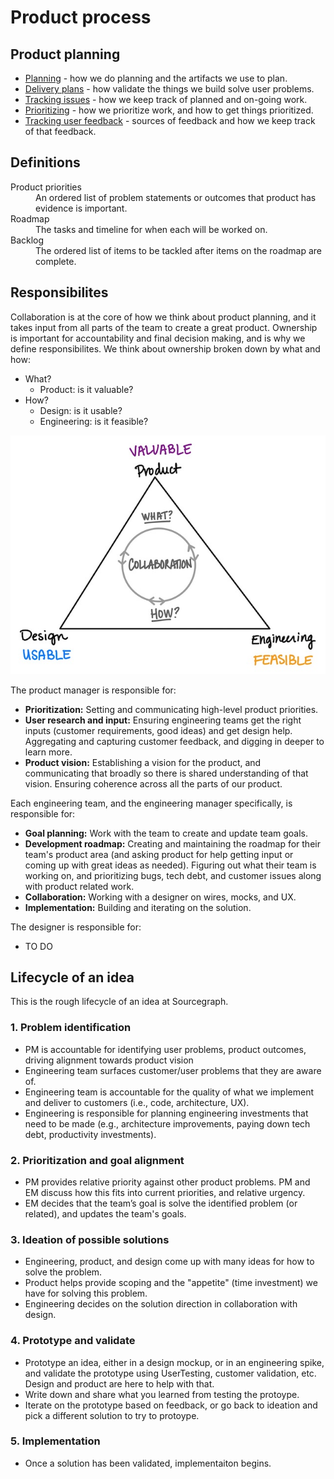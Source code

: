 # Product process

## Product planning

- [Planning](../planning.md) - how we do planning and the artifacts we use to plan.
- [Delivery plans](../delivery_plans.md) - how validate the things we build solve user problems.
- [Tracking issues](../../engineering/tracking_issues.md) - how we keep track of planned and on-going work.
- [Prioritizing](../prioritizing.md) - how we prioritize work, and how to get things prioritized.
- [Tracking user feedback](../user_feedback.md) - sources of feedback and how we keep track of that feedback.

## Definitions

<dl>
    <dt>Product priorities</dt>
    <dd>An ordered list of problem statements or outcomes that product has evidence is important.</dt>
    <dt>Roadmap</dt>
    <dd>The tasks and timeline for when each will be worked on.</dt>
    <dt>Backlog</dt>
    <dd>The ordered list of items to be tackled after items on the roadmap are complete.</dt>
</dl>

## Responsibilites

Collaboration is at the core of how we think about product planning, and it takes input from all parts of the team to create a great product. Ownership is important for accountability and final decision making, and is why we define responsibilites. We think about ownership broken down by what and how:

- What?
  - Product: is it valuable?
- How?
  - Design: is it usable?
  - Engineering: is it feasible?

![product-engineering-design-triad](product-engineering-design-triad.jpg)

The product manager is responsible for:

- **Prioritization:** Setting and communicating high-level product priorities.
- **User research and input:** Ensuring engineering teams get the right inputs (customer requirements, good ideas) and get design help. Aggregating and capturing customer feedback, and digging in deeper to learn more.
- **Product vision:** Establishing a vision for the product, and communicating that broadly so there is shared understanding of that vision. Ensuring coherence across all the parts of our product.

Each engineering team, and the engineering manager specifically, is responsible for:

- **Goal planning:** Work with the team to create and update team goals.
- **Development roadmap:** Creating and maintaining the roadmap for their team's product area (and asking product for help getting input or coming up with great ideas as needed). Figuring out what their team is working on, and prioritizing bugs, tech debt, and customer issues along with product related work.
- **Collaboration:** Working with a designer on wires, mocks, and UX.
- **Implementation:** Building and iterating on the solution.

The designer is responsible for:

- TO DO

## Lifecycle of an idea

This is the rough lifecycle of an idea at Sourcegraph.

### 1. Problem identification

- PM is accountable for identifying user problems, product outcomes, driving alignment towards product vision
- Engineering team surfaces customer/user problems that they are aware of.
- Engineering team is accountable for the quality of what we implement and deliver to customers (i.e., code, architecture, UX).
- Engineering is responsible for planning engineering investments that need to be made (e.g., architecture improvements, paying down tech debt, productivity investments).

### 2. Prioritization and goal alignment

- PM provides relative priority against other product problems. PM and EM discuss how this fits into current priorities, and relative urgency.
- EM decides that the team’s goal is solve the identified problem (or related), and updates the team's goals.

### 3. Ideation of possible solutions

- Engineering, product, and design come up with many ideas for how to solve the problem.
- Product helps provide scoping and the "appetite" (time investment) we have for solving this problem.
- Engineering decides on the solution direction in collaboration with design.

### 4. Prototype and validate

- Prototype an idea, either in a design mockup, or in an engineering spike, and validate the prototype using UserTesting, customer validation, etc. Design and product are here to help with that.
- Write down and share what you learned from testing the protoype.
- Iterate on the prototype based on feedback, or go back to ideation and pick a different solution to try to protoype.

### 5. Implementation

- Once a solution has been validated, implementaiton begins.

